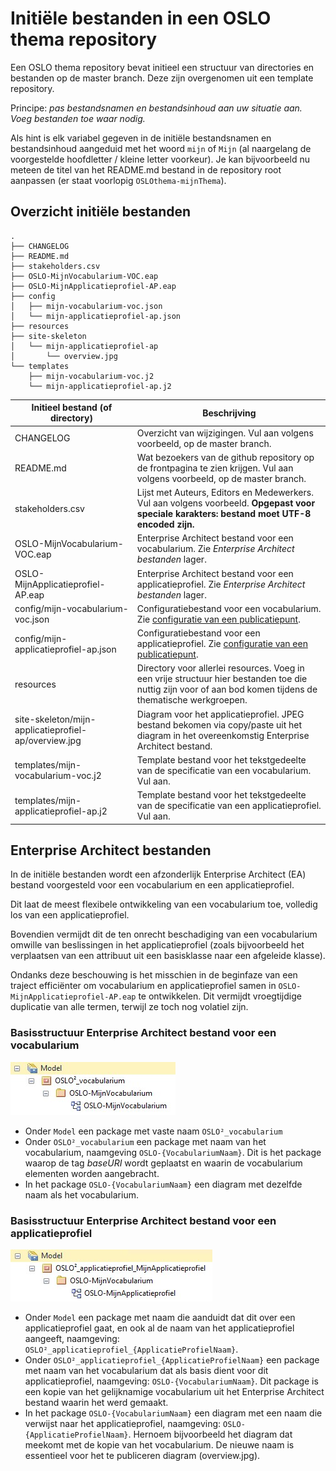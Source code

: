 # Initiële bestanden in een OSLO thema repository

Een OSLO thema repository bevat initieel een structuur van directories en bestanden op de master branch.
Deze zijn overgenomen uit een template repository.

Principe: _pas bestandsnamen en bestandsinhoud aan uw situatie aan. Voeg bestanden toe waar nodig._

Als hint is elk variabel gegeven in de initiële bestandsnamen en bestandsinhoud aangeduid met het woord `mijn` of `Mijn` (al naargelang de voorgestelde hoofdletter / kleine letter voorkeur).
Je kan bijvoorbeeld nu meteen de titel van het README.md bestand in de repository root aanpassen (er staat voorlopig `OSLOthema-mijnThema`).

## Overzicht initiële bestanden

```
.
├── CHANGELOG
├── README.md
├── stakeholders.csv
├── OSLO-MijnVocabularium-VOC.eap
├── OSLO-MijnApplicatieprofiel-AP.eap
├── config
│   ├── mijn-vocabularium-voc.json
│   └── mijn-applicatieprofiel-ap.json
├── resources
├── site-skeleton
│   └── mijn-applicatieprofiel-ap
│       └── overview.jpg
└── templates
    ├── mijn-vocabularium-voc.j2
    └── mijn-applicatieprofiel-ap.j2
```

| Initieel bestand (of directory) | Beschrijving |
|---------------------------------|--------------|
| CHANGELOG | Overzicht van wijzigingen. Vul aan volgens voorbeeld, op de master branch. |
| README.md | Wat bezoekers van de github repository op de frontpagina te zien krijgen. Vul aan volgens voorbeeld, op de master branch. |
| stakeholders.csv | Lijst met Auteurs, Editors en Medewerkers. Vul aan volgens voorbeeld. **Opgepast voor speciale karakters: bestand moet UTF-8 encoded zijn.** |
| OSLO-MijnVocabularium-VOC.eap | Enterprise Architect bestand voor een vocabularium. Zie *Enterprise Architect bestanden* lager. |
| OSLO-MijnApplicatieprofiel-AP.eap | Enterprise Architect bestand voor een applicatieprofiel. Zie *Enterprise Architect bestanden* lager. |
| config/mijn-vocabularium-voc.json | Configuratiebestand voor een vocabularium. Zie [configuratie van een publicatiepunt](configuratie-van-een-publicatiepunt.md). |
| config/mijn-applicatieprofiel-ap.json | Configuratiebestand voor een applicatieprofiel. Zie [configuratie van een publicatiepunt](configuratie-van-een-publicatiepunt.md). |
| resources | Directory voor allerlei resources. Voeg in een vrije structuur hier bestanden toe die nuttig zijn voor of aan bod komen tijdens de thematische werkgroepen. |
| site-skeleton/mijn-applicatieprofiel-ap/overview.jpg | Diagram voor het applicatieprofiel. JPEG bestand bekomen via copy/paste uit het diagram in het overeenkomstig Enterprise Architect bestand. |
| templates/mijn-vocabularium-voc.j2 | Template bestand voor het tekstgedeelte van de specificatie van een vocabularium. Vul aan.|
| templates/mijn-applicatieprofiel-ap.j2 | Template bestand voor het tekstgedeelte van de specificatie van een applicatieprofiel. Vul aan. |

## Enterprise Architect bestanden

In de initiële bestanden wordt een afzonderlijk Enterprise Architect (EA) bestand voorgesteld voor een vocabularium en een applicatieprofiel.

Dit laat de meest flexibele ontwikkeling van een vocabularium toe, volledig los van een applicatieprofiel.

Bovendien vermijdt dit de ten onrecht beschadiging van een vocabularium omwille van beslissingen in het applicatieprofiel
(zoals bijvoorbeeld het verplaatsen van een attribuut uit een basisklasse naar een afgeleide klasse).

Ondanks deze beschouwing is het misschien in de beginfaze van een traject efficiënter om vocabularium en applicatieprofiel samen in `OSLO-MijnApplicatieprofiel-AP.eap` te ontwikkelen.
Dit vermijdt vroegtijdige duplicatie van alle termen, terwijl ze toch nog volatiel zijn.

### Basisstructuur Enterprise Architect bestand voor een vocabularium

![basisstructuur EA vocabularium](thema-repo-initiele-bestanden-fig1.jpg)

- Onder `Model` een package met vaste naam `OSLO²_vocabularium`
- Onder `OSLO²_vocabularium` een package met naam van het vocabularium, naamgeving `OSLO-{VocabulariumNaam}`. Dit is het package waarop de tag _baseURI_ wordt geplaatst en waarin de vocabularium elementen worden aangebracht.
- In het package `OSLO-{VocabulariumNaam}` een diagram met dezelfde naam als het vocabularium.

### Basisstructuur Enterprise Architect bestand voor een applicatieprofiel

![basisstructuur EA applicatieprofiel](thema-repo-initiele-bestanden-fig2.jpg)

- Onder `Model` een package met naam die aanduidt dat dit over een applicatieprofiel gaat, en ook al de naam van het applicatieprofiel aangeeft, naamgeving: `OSLO²_applicatieprofiel_{ApplicatieProfielNaam}`.
- Onder `OSLO²_applicatieprofiel_{ApplicatieProfielNaam}` een package met naam van het vocabularium dat als basis dient voor dit applicatieprofiel, naamgeving:  `OSLO-{VocabulariumNaam}`. Dit package is een kopie van het gelijknamige vocabularium uit het Enterprise Architect bestand waarin het werd gemaakt.
- In het package `OSLO-{VocabulariumNaam}` een diagram met een naam die verwijst naar het applicatieprofiel, naamgeving: `OSLO-{ApplicatieProfielNaam}`. Hernoem bijvoorbeeld het diagram dat meekomt met de kopie van het vocabularium. De nieuwe naam is essentieel voor het te publiceren diagram (overview.jpg).

